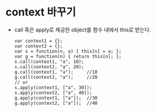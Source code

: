 # context 바꾸기

  * call 혹은 apply로 제공한 object를 함수 내에서 this로 받는다.

        var context1 = {};
        var context2 = {};
        var s = function(n, a) { this[n] = a; };
        var g = function(n) { return this[n]; };
        s.call(context1, "a", 10);
        s.call(context2, "a", 20);
        g.call(context1, "a");     //10
        g.call(context2, "a");     //20
        // or
        s.apply(context1, ["a", 30]);
        s.apply(context2, ["a", 40]);
        g.apply(context1, ["a"]);  //30
        g.apply(context2, ["a"]);  //40
